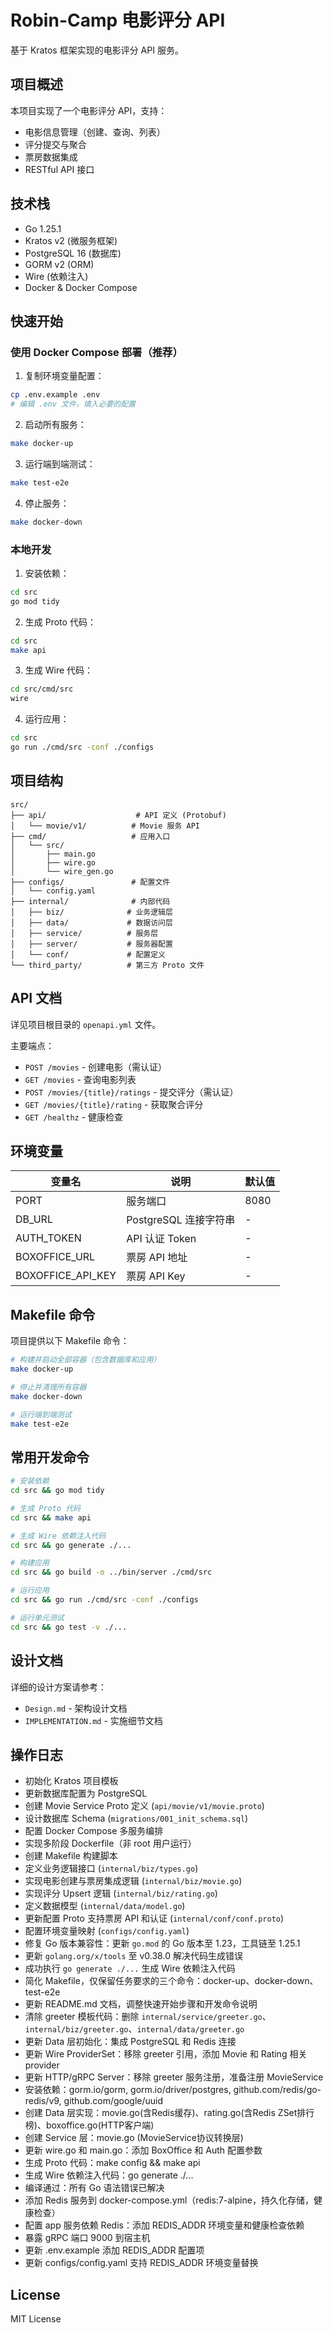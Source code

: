 # Robin-Camp 电影评分 API

基于 Kratos 框架实现的电影评分 API 服务。

## 项目概述

本项目实现了一个电影评分 API，支持：
- 电影信息管理（创建、查询、列表）
- 评分提交与聚合
- 票房数据集成
- RESTful API 接口

## 技术栈

- Go 1.25.1
- Kratos v2 (微服务框架)
- PostgreSQL 16 (数据库)
- GORM v2 (ORM)
- Wire (依赖注入)
- Docker & Docker Compose

## 快速开始

### 使用 Docker Compose 部署（推荐）

1. 复制环境变量配置：
```bash
cp .env.example .env
# 编辑 .env 文件，填入必要的配置
```

2. 启动所有服务：
```bash
make docker-up
```

3. 运行端到端测试：
```bash
make test-e2e
```

4. 停止服务：
```bash
make docker-down
```

### 本地开发

1. 安装依赖：
```bash
cd src
go mod tidy
```

2. 生成 Proto 代码：
```bash
cd src
make api
```

3. 生成 Wire 代码：
```bash
cd src/cmd/src
wire
```

4. 运行应用：
```bash
cd src
go run ./cmd/src -conf ./configs
```

## 项目结构

```
src/
├── api/                    # API 定义 (Protobuf)
│   └── movie/v1/          # Movie 服务 API
├── cmd/                   # 应用入口
│   └── src/
│       ├── main.go
│       ├── wire.go
│       └── wire_gen.go
├── configs/               # 配置文件
│   └── config.yaml
├── internal/              # 内部代码
│   ├── biz/              # 业务逻辑层
│   ├── data/             # 数据访问层
│   ├── service/          # 服务层
│   ├── server/           # 服务器配置
│   └── conf/             # 配置定义
└── third_party/          # 第三方 Proto 文件
```

## API 文档

详见项目根目录的 `openapi.yml` 文件。

主要端点：
- `POST /movies` - 创建电影（需认证）
- `GET /movies` - 查询电影列表
- `POST /movies/{title}/ratings` - 提交评分（需认证）
- `GET /movies/{title}/rating` - 获取聚合评分
- `GET /healthz` - 健康检查

## 环境变量

| 变量名 | 说明 | 默认值 |
|--------|------|--------|
| PORT | 服务端口 | 8080 |
| DB_URL | PostgreSQL 连接字符串 | - |
| AUTH_TOKEN | API 认证 Token | - |
| BOXOFFICE_URL | 票房 API 地址 | - |
| BOXOFFICE_API_KEY | 票房 API Key | - |

## Makefile 命令

项目提供以下 Makefile 命令：

```bash
# 构建并启动全部容器（包含数据库和应用）
make docker-up

# 停止并清理所有容器
make docker-down

# 运行端到端测试
make test-e2e
```

## 常用开发命令

```bash
# 安装依赖
cd src && go mod tidy

# 生成 Proto 代码
cd src && make api

# 生成 Wire 依赖注入代码
cd src && go generate ./...

# 构建应用
cd src && go build -o ../bin/server ./cmd/src

# 运行应用
cd src && go run ./cmd/src -conf ./configs

# 运行单元测试
cd src && go test -v ./...
```

## 设计文档

详细的设计方案请参考：
- `Design.md` - 架构设计文档
- `IMPLEMENTATION.md` - 实施细节文档

## 操作日志

- 初始化 Kratos 项目模板
- 更新数据库配置为 PostgreSQL
- 创建 Movie Service Proto 定义 (`api/movie/v1/movie.proto`)
- 设计数据库 Schema (`migrations/001_init_schema.sql`)
- 配置 Docker Compose 多服务编排
- 实现多阶段 Dockerfile（非 root 用户运行）
- 创建 Makefile 构建脚本
- 定义业务逻辑接口 (`internal/biz/types.go`)
- 实现电影创建与票房集成逻辑 (`internal/biz/movie.go`)
- 实现评分 Upsert 逻辑 (`internal/biz/rating.go`)
- 定义数据模型 (`internal/data/model.go`)
- 更新配置 Proto 支持票房 API 和认证 (`internal/conf/conf.proto`)
- 配置环境变量映射 (`configs/config.yaml`)
- 修复 Go 版本兼容性：更新 `go.mod` 的 Go 版本至 1.23，工具链至 1.25.1
- 更新 `golang.org/x/tools` 至 v0.38.0 解决代码生成错误
- 成功执行 `go generate ./...` 生成 Wire 依赖注入代码
- 简化 Makefile，仅保留任务要求的三个命令：docker-up、docker-down、test-e2e
- 更新 README.md 文档，调整快速开始步骤和开发命令说明
- 清除 greeter 模板代码：删除 `internal/service/greeter.go`、`internal/biz/greeter.go`、`internal/data/greeter.go`
- 更新 Data 层初始化：集成 PostgreSQL 和 Redis 连接
- 更新 Wire ProviderSet：移除 greeter 引用，添加 Movie 和 Rating 相关provider
- 更新 HTTP/gRPC Server：移除 greeter 服务注册，准备注册 MovieService
- 安装依赖：gorm.io/gorm, gorm.io/driver/postgres, github.com/redis/go-redis/v9, github.com/google/uuid
- 创建 Data 层实现：movie.go(含Redis缓存)、rating.go(含Redis ZSet排行榜)、boxoffice.go(HTTP客户端)
- 创建 Service 层：movie.go (MovieService协议转换层)
- 更新 wire.go 和 main.go：添加 BoxOffice 和 Auth 配置参数
- 生成 Proto 代码：make config && make api
- 生成 Wire 依赖注入代码：go generate ./...
- 编译通过：所有 Go 语法错误已解决
- 添加 Redis 服务到 docker-compose.yml（redis:7-alpine，持久化存储，健康检查）
- 配置 app 服务依赖 Redis：添加 REDIS_ADDR 环境变量和健康检查依赖
- 暴露 gRPC 端口 9000 到宿主机
- 更新 .env.example 添加 REDIS_ADDR 配置项
- 更新 configs/config.yaml 支持 REDIS_ADDR 环境变量替换

## License

MIT License
````


